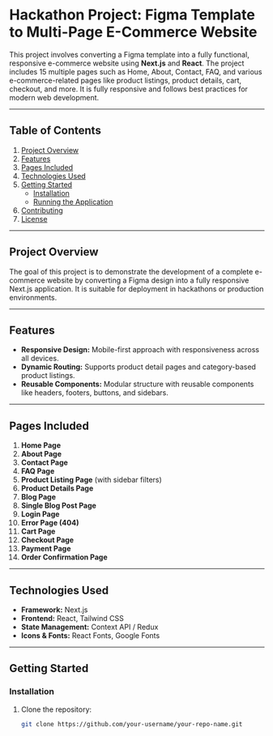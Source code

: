 # Hackathon Project: Figma Template to Multi-Page E-Commerce Website

This project involves converting a Figma template into a fully functional, responsive e-commerce website using **Next.js** and **React**. The project includes 15 multiple pages such as Home, About, Contact, FAQ, and various e-commerce-related pages like product listings, product details, cart, checkout, and more. It is fully responsive and follows best practices for modern web development.

---

## Table of Contents

1. [Project Overview](#project-overview)
2. [Features](#features)
3. [Pages Included](#pages-included)
4. [Technologies Used](#technologies-used)
5. [Getting Started](#getting-started)
    - [Installation](#installation)
    - [Running the Application](#running-the-application)
6. [Contributing](#contributing)
7. [License](#license)

---

## Project Overview

The goal of this project is to demonstrate the development of a complete e-commerce website by converting a Figma design into a fully responsive Next.js application. It is suitable for deployment in hackathons or production environments.

---

## Features

- **Responsive Design:** Mobile-first approach with responsiveness across all devices.
- **Dynamic Routing:** Supports product detail pages and category-based product listings.
- **Reusable Components:** Modular structure with reusable components like headers, footers, buttons, and sidebars.

---

## Pages Included

1. **Home Page**
2. **About Page**
3. **Contact Page**
4. **FAQ Page**
5. **Product Listing Page** (with sidebar filters)
6. **Product Details Page**
7. **Blog Page**
8. **Single Blog Post Page**
9. **Login Page**
10. **Error Page (404)**
11. **Cart Page**
12. **Checkout Page**
13. **Payment Page**
14. **Order Confirmation Page**

---

## Technologies Used

- **Framework:** Next.js
- **Frontend:** React, Tailwind CSS
- **State Management:** Context API / Redux
- **Icons & Fonts:** React Fonts, Google Fonts

---

## Getting Started

### Installation

1. Clone the repository:
   ```bash
   git clone https://github.com/your-username/your-repo-name.git


